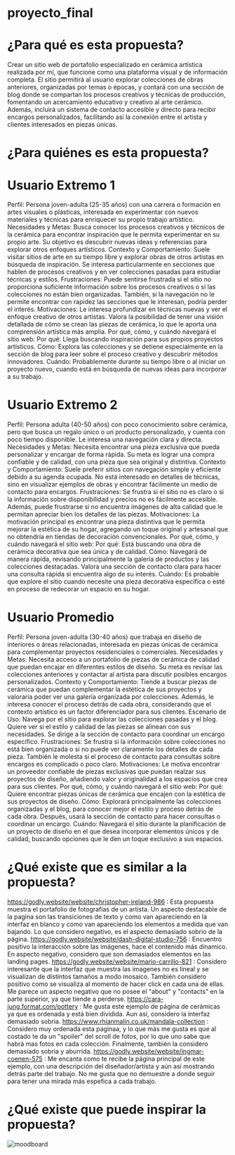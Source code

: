 # proyecto_final
# ¿Para qué es esta propuesta? 
Crear un sitio web de portafolio especializado en cerámica artística realizada por mí, que funcione como una plataforma visual y de información completa. El sitio permitirá al usuario explorar colecciones de obras anteriores, organizadas por temas o épocas, y contará con una sección de blog donde se compartan los procesos creativos y técnicas de producción, fomentando un acercamiento educativo y creativo al arte cerámico. Además, incluirá un sistema de contacto accesible y directo para recibir encargos personalizados, facilitando así la conexión entre el artista y clientes interesados en piezas únicas.

# ¿Para quiénes es esta propuesta? 
# Usuario Extremo 1
Perfil: Persona joven-adulta (25-35 años) con una carrera o formación en artes visuales o plásticas, interesada en experimentar con nuevos materiales y técnicas para enriquecer su propio trabajo artístico.
Necesidades y Metas: Busca conocer los procesos creativos y técnicos de la cerámica para encontrar inspiración que le permita experimentar en su propio arte. Su objetivo es descubrir nuevas ideas y referencias para explorar otros enfoques artísticos.
Contexto y Comportamiento: Suele visitar sitios de arte en su tiempo libre y explorar obras de otros artistas en búsqueda de inspiración. Se interesa particularmente en secciones que hablen de procesos creativos y en ver colecciones pasadas para estudiar técnicas y estilos.
Frustraciones: Puede sentirse frustrada si el sitio no proporciona suficiente información sobre los procesos creativos o si las colecciones no están bien organizadas. También, si la navegación no le permite encontrar con rapidez las secciones que le interesan, podría perder el interés.
Motivaciones: Le interesa profundizar en técnicas nuevas y ver el enfoque creativo de otros artistas. Valora la posibilidad de tener una visión detallada de cómo se crean las piezas de cerámica, lo que le aporta una comprensión artística más amplia.
Por qué, cómo, y cuándo navegará el sitio web:
Por qué: Llega buscando inspiración para sus propios proyectos artísticos.
Cómo: Explora las colecciones y se detiene especialmente en la sección de blog para leer sobre el proceso creativo y descubrir métodos innovadores.
Cuándo: Probablemente durante su tiempo libre o al iniciar un proyecto nuevo, cuando está en búsqueda de nuevas ideas para incorporar a su trabajo.
# Usuario Extremo 2
Perfil: Persona adulta (40-50 años) con poco conocimiento sobre cerámica, pero que busca un regalo único o un producto personalizado, y cuenta con poco tiempo disponible. Le interesa una navegación clara y directa.
Necesidades y Metas: Necesita encontrar una pieza exclusiva que pueda personalizar y encargar de forma rápida. Su meta es lograr una compra confiable y de calidad, con una pieza que sea original y distintiva.
Contexto y Comportamiento: Suele preferir sitios con navegación simple y eficiente debido a su agenda ocupada. No está interesado en detalles de técnicas, sino en visualizar ejemplos de obras y encontrar fácilmente un medio de contacto para encargos.
Frustraciones: Se frustra si el sitio no es claro o si la información sobre disponibilidad y precios no es fácilmente accesible. Además, puede frustrarse si no encuentra imágenes de alta calidad que le permitan apreciar bien los detalles de las piezas.
Motivaciones: La motivación principal es encontrar una pieza distintiva que le permita mejorar la estética de su hogar, agregando un toque original y artesanal que no obtendría en tiendas de decoración convencionales.
Por qué, cómo, y cuándo navegará el sitio web:
Por qué: Está buscando una obra de cerámica decorativa que sea única y de calidad.
Cómo: Navegará de manera rápida, revisando principalmente la galería de productos y las colecciones destacadas. Valora una sección de contacto clara para hacer una consulta rápida si encuentra algo de su interés.
Cuándo: Es probable que explore el sitio cuando necesite una pieza decorativa específica o esté en proceso de redecorar un espacio en su hogar.

# Usuario Promedio
Perfil: Persona joven-adulta (30-40 años) que trabaja en diseño de interiores o áreas relacionadas, interesada en piezas únicas de cerámica para complementar proyectos residenciales o comerciales.
Necesidades y Metas: Necesita acceso a un portafolio de piezas de cerámica de calidad que puedan encajar en diferentes estilos de diseño. Su meta es revisar las colecciones anteriores y contactar al artista para discutir posibles encargos personalizados.
Contexto y Comportamiento: Tiende a buscar piezas de cerámica que puedan complementar la estética de sus proyectos y valoraría poder ver una galería organizada por colecciones. Además, le interesa conocer el proceso detrás de cada obra, considerando que el contexto artístico es un factor diferenciador para sus clientes.
Escenario de Uso: Navega por el sitio para explorar las colecciones pasadas y el blog. Quiere ver si el estilo y calidad de las piezas se alinean con sus necesidades. Se dirige a la sección de contacto para coordinar un encargo específico.
Frustraciones: Se frustra si la información sobre colecciones no está bien organizada o si no puede ver claramente los detalles de cada pieza. También le molesta si el proceso de contacto para consultas sobre encargos es complicado o poco claro.
Motivaciones: Le motiva encontrar un proveedor confiable de piezas exclusivas que puedan realzar sus proyectos de diseño, añadiendo valor y originalidad a los espacios que crea para sus clientes.
Por qué, cómo, y cuándo navegará el sitio web:
Por qué: Quiere encontrar piezas únicas de cerámica que encajen con la estética de sus proyectos de diseño.
Cómo: Explorará principalmente las colecciones organizadas y el blog, para conocer mejor el estilo y proceso detrás de cada obra. Después, usará la sección de contacto para hacer consultas o coordinar un encargo.
Cuándo: Navegará el sitio durante la planificación de un proyecto de diseño en el que desea incorporar elementos únicos y de calidad, buscando opciones que le den un toque exclusivo a sus espacios.
# ¿Qué existe que es similar a la propuesta? 
https://godly.website/website/christopher-ireland-986 : Esta propuesta muestra el portafolio de fotografías de un artista. Un aspecto destacable de la pagina son las transiciones de texto y como van apareciendo en la interfaz en blanco y como van apareciendo los elementos a medida que van bajando. Lo que considero negativo, es el aspecto demasiado sobrio de la página.
https://godly.website/website/dash-digital-studio-756 : Encuentro positivo la interacción sobre las imágenes, hace el contenido más dinamico. En aspecto negativo, considero que son demasiados elementos en las landing pages.
https://godly.website/website/mario-carrillo-821 : Considero interesante que la interfaz que muestra las imagenes no es lineal y se visualizan de distintos tamaños a modo mosaico. También considero positivo como se visualiza al momento de hacer click en cada una de ellas. Me parece un aspecto negativo que no posee el "about" y "contacts" en la parte superior, ya que tiende a perderse.
https://cara-jung.format.com/pottery : Me gusta este ejemplo de página de cerámicas ya que es ordenada y está bien dividida. Aun así, considero la interfaz demasiado sobria.
https://www.rhianmalin.co.uk/mandala-collection : Considero muy ordenada esta paginaa, y lo que más me gusta es que al costado te da un "spoiler" del scroll de fotos, por lo que uno sabe que habrá mas fotos en cada colección. Finalmente, también la considero demasiado sobria y aburrida.
https://godly.website/website/ingmar-coenen-575 : Me encanta como te recibe la página principal de este ejemplo, con una descripción del diseñador/artista y aún así mostrando detrás parte del trabajo. No me gusta que no demuestre a donde seguir para tener una mirada más espefica a cada trabajo.

# ¿Qué existe que puede inspirar la propuesta?
![moodboard](https://github.com/user-attachments/assets/084e9a34-d649-4942-b2af-8b212f96f9f5)
